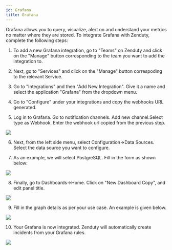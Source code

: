 ```yaml
---
id: Grafana
title: Grafana
---
```

Grafana allows you to query, visualize, alert on and understand your metrics no matter where they are stored. To integrate Grafana with Zenduty, complete the following steps:

1. To add a new Grafana integration, go to "Teams" on Zenduty and click on the "Manage" button corresponding to the team you want to add the integration to.

2. Next, go to "Services" and click on the "Manage" button correspoding to the relevant Service.

3. Go to "Integrations" and then "Add New Integration". Give it a name and select the application "Grafana" from the dropdown menu.

4. Go to "Configure" under your integrations and copy the webhooks URL generated. 

5. Log in to Grafana. Go to notification channels. Add new channel.Select type as Webhook. Enter the webhook url copied from the previous step.

![](/docs/img/Integrations/Grafana/Webhook.png)

6. Next, from the left side menu, select Configuration->Data Sources. Select the data source you want to configure.

7. As an example, we will select PostgreSQL. Fill in the form as shown below:

![](/docs/img/Integrations/Grafana/PostgreSql.png)

8. Finally, go to Dashboards->Home. Click on "New Dashboard Copy", and edit panel title. 

![](/docs/img/Integrations/Grafana/EditPanel.png)

9. Fill in the graph details as per your use case. An example is given below. 

![](/docs/img/Integrations/Grafana/EditGraph.png)

10. Your Grafana is now integrated. Zenduty will automatically create incidents from your Grafana rules. 

![](/docs/img/Integrations/Grafana/Test.png)